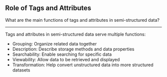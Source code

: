 ## Role of Tags and Attributes

What are the main functions of tags and attributes in semi-structured data?

---

Tags and attributes in semi-structured data serve multiple functions:
- Grouping: Organize related data together
- Description: Describe storage methods and data properties
- Searchability: Enable searching for specific data
- Viewability: Allow data to be retrieved and displayed
- Transformation: Help convert unstructured data into more structured datasets

